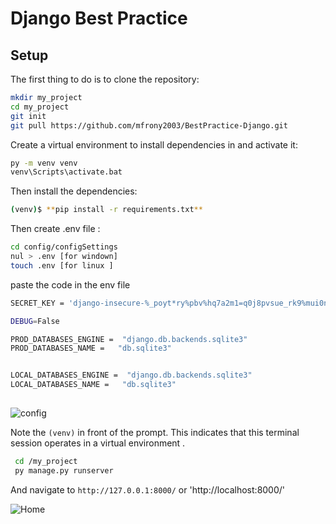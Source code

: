 # Django Best Practice

## Setup

The first thing to do is to clone the repository:

```sh
mkdir my_project
cd my_project
git init
git pull https://github.com/mfrony2003/BestPractice-Django.git

```

Create a virtual environment to install dependencies in and activate it:

```sh
py -m venv venv
venv\Scripts\activate.bat
```

Then install the dependencies:

```sh
(venv)$ **pip install -r requirements.txt**

```
Then create .env file  :

```sh
cd config/configSettings
nul > .env [for windown]
touch .env [for linux ]
```

paste the code in the env file

```sh
SECRET_KEY = 'django-insecure-%_poyt*ry%pbv%hq7a2m1=q0j8pvsue_rk9%mui0nj&6*0jobc'

DEBUG=False

PROD_DATABASES_ENGINE =  "django.db.backends.sqlite3"
PROD_DATABASES_NAME =   "db.sqlite3"


LOCAL_DATABASES_ENGINE =  "django.db.backends.sqlite3"
LOCAL_DATABASES_NAME =   "db.sqlite3"
 
```
![config](https://github.com/mfrony2003/BestPractice-Django/assets/26355258/7219e928-fe3c-4368-a8d3-e29614258407)

Note the `(venv)` in front of the prompt. This indicates that this terminal
session operates in a virtual environment .


```sh
 cd /my_project 
 py manage.py runserver 
```
And navigate to `http://127.0.0.1:8000/` or 'http://localhost:8000/'


![Home](https://github.com/mfrony2003/BestPractice-Django/assets/26355258/159463fa-88f2-4f88-be66-fb0045fccebf)
